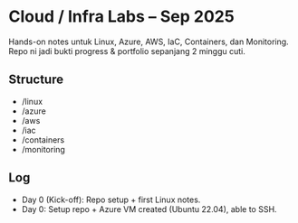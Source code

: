 # Cloud / Infra Labs – Sep 2025
Hands-on notes untuk Linux, Azure, AWS, IaC, Containers, dan Monitoring.
Repo ni jadi bukti progress & portfolio sepanjang 2 minggu cuti.

## Structure
- /linux
- /azure
- /aws
- /iac
- /containers
- /monitoring

## Log
- Day 0 (Kick-off): Repo setup + first Linux notes.
- Day 0: Setup repo + Azure VM created (Ubuntu 22.04), able to SSH.

